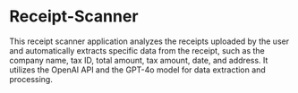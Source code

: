 # Receipt-Scanner
This receipt scanner application analyzes the receipts uploaded by the user and automatically extracts specific data from the receipt, such as the company name, tax ID, total amount, tax amount, date, and address. It utilizes the OpenAI API and the GPT-4o model for data extraction and processing.
